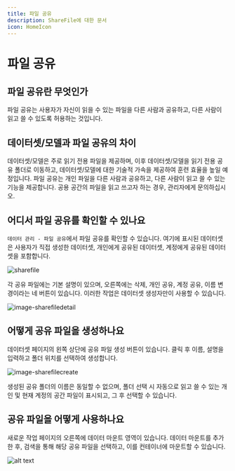 ```yaml
---
title: 파일 공유
description: ShareFile에 대한 문서
icon: HomeIcon
---
```


# 파일 공유

## 파일 공유란 무엇인가

파일 공유는 사용자가 자신이 읽을 수 있는 파일을 다른 사람과 공유하고, 다른 사람이 읽고 쓸 수 있도록 허용하는 것입니다.

## 데이터셋/모델과 파일 공유의 차이

데이터셋/모델은 주로 읽기 전용 파일을 제공하며, 이후 데이터셋/모델을 읽기 전용 공유 폴더로 이동하고, 데이터셋/모델에 대한 기술적 가속을 제공하여 훈련 효율을 높일 예정입니다. 파일 공유는 개인 파일을 다른 사람과 공유하고, 다른 사람이 읽고 쓸 수 있는 기능을 제공합니다. 공용 공간의 파일을 읽고 쓰고자 하는 경우, 관리자에게 문의하십시오.

## 어디서 파일 공유를 확인할 수 있나요

`데이터 관리 - 파일 공유`에서 파일 공유를 확인할 수 있습니다. 여기에 표시된 데이터셋은 사용자가 직접 생성한 데이터셋, 개인에게 공유된 데이터셋, 계정에게 공유된 데이터셋을 포함합니다.

![sharefile](./img/sharefile.webp)

각 공유 파일에는 기본 설명이 있으며, 오른쪽에는 삭제, 개인 공유, 계정 공유, 이름 변경이라는 네 버튼이 있습니다. 이러한 작업은 데이터셋 생성자만이 사용할 수 있습니다.

![image-sharefiledetail](./img/sharefiledetail.webp)

## 어떻게 공유 파일을 생성하나요

데이터셋 페이지의 왼쪽 상단에 공유 파일 생성 버튼이 있습니다. 클릭 후 이름, 설명을 입력하고 폴더 위치를 선택하여 생성합니다.

![image-sharefilecreate](./img/sharefilecreate.webp)

생성된 공유 폴더의 이름은 동일할 수 없으며, 폴더 선택 시 자동으로 읽고 쓸 수 있는 개인 및 현재 계정의 공간 파일이 표시되고, 그 후 선택할 수 있습니다.

## 공유 파일을 어떻게 사용하나요

새로운 작업 페이지의 오른쪽에 데이터 마운트 영역이 있습니다. 데이터 마운트를 추가한 후, 검색을 통해 해당 공유 파일을 선택하고, 이를 컨테이너에 마운트할 수 있습니다.

![alt text](./img/mount.webp)